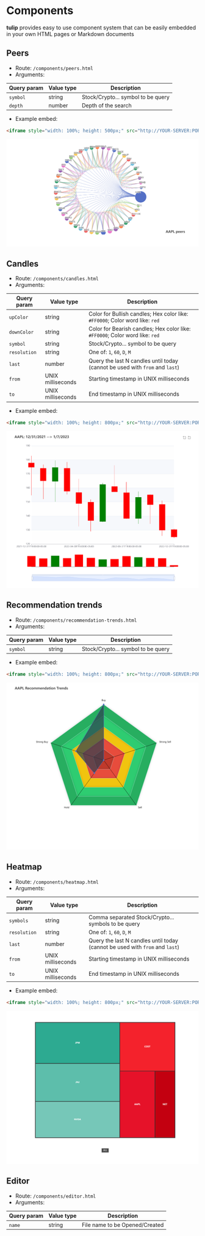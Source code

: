 # Components

**tulip** provides easy to use component system that can be easily embedded in your own HTML pages or Markdown documents

## Peers

- Route: `/components/peers.html`
- Arguments:

| Query param | Value type | Description                        |
| ----------- | ---------- | ---------------------------------- |
| `symbol`    | string     | Stock/Crypto... symbol to be query |
| `depth`     | number     | Depth of the search                |

- Example embed:

```html
<iframe style="width: 100%; height: 500px;" src="http://YOUR-SERVER:PORT/components/peers.html?symbol=AAPL&depth=500"/>
```

<p align="center">
    <img alt="peers" src="assets/image-20230107193602052.png"/>
</p>



## Candles

- Route: `/components/candles.html`
- Arguments:

| Query param  | Value type        | Description                                                  |
| ------------ | ----------------- | ------------------------------------------------------------ |
| `upColor`    | string            | Color for Bullish candles; Hex color like: `#FF0000`; Color word like: `red` |
| `downColor`  | string            | Color for Bearish candles; Hex color like: `#FF0000`; Color word like: `red` |
| `symbol`     | string            | Stock/Crypto... symbol to be query                           |
| `resolution` | string            | One of: `1`, `60`, `D`, `M`                                  |
| `last`       | number            | Query the last N candles until today (cannot be used with `from` and `last`) |
| `from`       | UNIX milliseconds | Starting timestamp in UNIX milliseconds                      |
| `to`         | UNIX milliseconds | End timestamp in UNIX milliseconds                           |

- Example embed:

```html
<iframe style="width: 100%; height: 800px;" src="http://YOUR-SERVER:PORT/components/candles.html?symbol=AAPL&resolution=M&last=12"/>
```

<p align="center">
    <img alt="peers" src="assets/image-20230107210247207.png"/>
</p>

## Recommendation trends

- Route: `/components/recommendation-trends.html`
- Arguments:

| Query param | Value type | Description                        |
| ----------- | ---------- | ---------------------------------- |
| `symbol`    | string     | Stock/Crypto... symbol to be query |

- Example embed:

```html
<iframe style="width: 100%; height: 800px;" src="http://YOUR-SERVER:PORT/components/recommendation-trends.html?symbol=AAPL"/>
```

<p align="center">
    <img alt="recommendationTrends" src="assets/image-20230109133611842.png"/>
</p>

## Heatmap

- Route: `/components/heatmap.html`
- Arguments:

| Query param  | Value type        | Description                                                  |
| ------------ | ----------------- | ------------------------------------------------------------ |
| `symbols`    | string            | Comma separated Stock/Crypto... symbols to be query          |
| `resolution` | string            | One of: `1`, `60`, `D`, `M`                                  |
| `last`       | number            | Query the last N candles until today (cannot be used with `from` and `last`) |
| `from`       | UNIX milliseconds | Starting timestamp in UNIX milliseconds                      |
| `to`         | UNIX milliseconds | End timestamp in UNIX milliseconds                           |

- Example embed:

```html
<iframe style="width: 100%; height: 800px;" src="http://YOUR-SERVER:PORT/components/heatmap.html?symbols=AAPL,NET,NVDA,JPM,JNJ,COST&last=6&resolution=M"/>
```

<p align="center">
    <img alt="recommendationTrends" src="assets/image-20230109203313081.png"/>
</p>

## Editor

- Route: `/components/editor.html`
- Arguments:

| Query param | Value type | Description                    |
| ----------- | ---------- | ------------------------------ |
| `name`      | string     | File name to be Opened/Created |